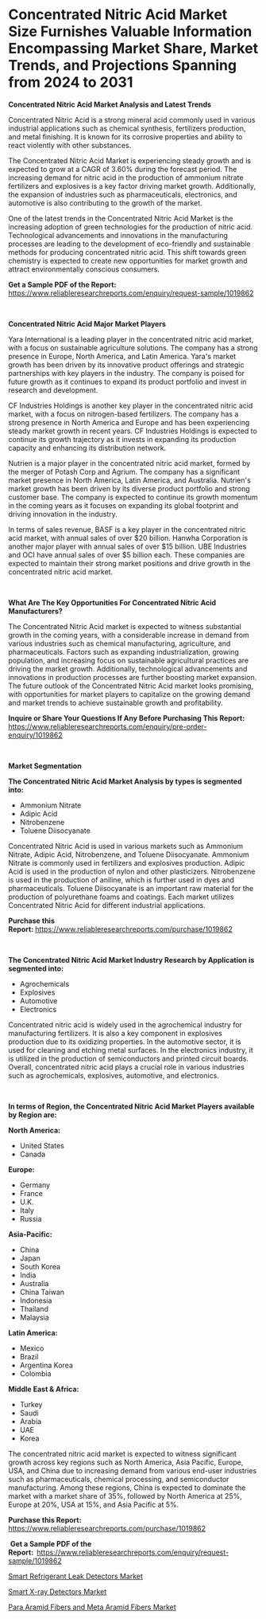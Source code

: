 <p><h1>Concentrated Nitric Acid Market Size Furnishes Valuable Information Encompassing Market Share, Market Trends, and Projections Spanning from 2024 to 2031</h1></p><p><strong>Concentrated Nitric Acid Market Analysis and Latest Trends</strong></p>
<p><p>Concentrated Nitric Acid is a strong mineral acid commonly used in various industrial applications such as chemical synthesis, fertilizers production, and metal finishing. It is known for its corrosive properties and ability to react violently with other substances.</p><p>The Concentrated Nitric Acid Market is experiencing steady growth and is expected to grow at a CAGR of 3.60% during the forecast period. The increasing demand for nitric acid in the production of ammonium nitrate fertilizers and explosives is a key factor driving market growth. Additionally, the expansion of industries such as pharmaceuticals, electronics, and automotive is also contributing to the growth of the market.</p><p>One of the latest trends in the Concentrated Nitric Acid Market is the increasing adoption of green technologies for the production of nitric acid. Technological advancements and innovations in the manufacturing processes are leading to the development of eco-friendly and sustainable methods for producing concentrated nitric acid. This shift towards green chemistry is expected to create new opportunities for market growth and attract environmentally conscious consumers.</p></p>
<p><strong>Get a Sample PDF of the Report:&nbsp;</strong> <a href="https://www.reliableresearchreports.com/enquiry/request-sample/1019862">https://www.reliableresearchreports.com/enquiry/request-sample/1019862</a></p>
<p>&nbsp;</p>
<p><strong>Concentrated Nitric Acid Major Market Players</strong></p>
<p><p>Yara International is a leading player in the concentrated nitric acid market, with a focus on sustainable agriculture solutions. The company has a strong presence in Europe, North America, and Latin America. Yara's market growth has been driven by its innovative product offerings and strategic partnerships with key players in the industry. The company is poised for future growth as it continues to expand its product portfolio and invest in research and development.</p><p>CF Industries Holdings is another key player in the concentrated nitric acid market, with a focus on nitrogen-based fertilizers. The company has a strong presence in North America and Europe and has been experiencing steady market growth in recent years. CF Industries Holdings is expected to continue its growth trajectory as it invests in expanding its production capacity and enhancing its distribution network.</p><p>Nutrien is a major player in the concentrated nitric acid market, formed by the merger of Potash Corp and Agrium. The company has a significant market presence in North America, Latin America, and Australia. Nutrien's market growth has been driven by its diverse product portfolio and strong customer base. The company is expected to continue its growth momentum in the coming years as it focuses on expanding its global footprint and driving innovation in the industry.</p><p>In terms of sales revenue, BASF is a key player in the concentrated nitric acid market, with annual sales of over $20 billion. Hanwha Corporation is another major player with annual sales of over $15 billion. UBE Industries and OCI have annual sales of over $5 billion each. These companies are expected to maintain their strong market positions and drive growth in the concentrated nitric acid market.</p></p>
<p>&nbsp;</p>
<p><strong>What Are The Key Opportunities For Concentrated Nitric Acid Manufacturers?</strong></p>
<p><p>The Concentrated Nitric Acid market is expected to witness substantial growth in the coming years, with a considerable increase in demand from various industries such as chemical manufacturing, agriculture, and pharmaceuticals. Factors such as expanding industrialization, growing population, and increasing focus on sustainable agricultural practices are driving the market growth. Additionally, technological advancements and innovations in production processes are further boosting market expansion. The future outlook of the Concentrated Nitric Acid market looks promising, with opportunities for market players to capitalize on the growing demand and market trends to achieve sustainable growth and profitability.</p></p>
<p><strong>Inquire or Share Your Questions If Any Before Purchasing This Report:</strong> <a href="https://www.reliableresearchreports.com/enquiry/pre-order-enquiry/1019862">https://www.reliableresearchreports.com/enquiry/pre-order-enquiry/1019862</a></p>
<p>&nbsp;</p>
<p><strong>Market Segmentation</strong></p>
<p><strong>The Concentrated Nitric Acid Market Analysis by types is segmented into:</strong></p>
<p><ul><li>Ammonium Nitrate</li><li>Adipic Acid</li><li>Nitrobenzene</li><li>Toluene Diisocyanate</li></ul></p>
<p><p>Concentrated Nitric Acid is used in various markets such as Ammonium Nitrate, Adipic Acid, Nitrobenzene, and Toluene Diisocyanate. Ammonium Nitrate is commonly used in fertilizers and explosives production. Adipic Acid is used in the production of nylon and other plasticizers. Nitrobenzene is used in the production of aniline, which is further used in dyes and pharmaceuticals. Toluene Diisocyanate is an important raw material for the production of polyurethane foams and coatings. Each market utilizes Concentrated Nitric Acid for different industrial applications.</p></p>
<p><strong>Purchase this Report:&nbsp;</strong><a href="https://www.reliableresearchreports.com/purchase/1019862">https://www.reliableresearchreports.com/purchase/1019862</a></p>
<p>&nbsp;</p>
<p><strong>The Concentrated Nitric Acid Market Industry Research by Application is segmented into:</strong></p>
<p><ul><li>Agrochemicals</li><li>Explosives</li><li>Automotive</li><li>Electronics</li></ul></p>
<p><p>Concentrated nitric acid is widely used in the agrochemical industry for manufacturing fertilizers. It is also a key component in explosives production due to its oxidizing properties. In the automotive sector, it is used for cleaning and etching metal surfaces. In the electronics industry, it is utilized in the production of semiconductors and printed circuit boards. Overall, concentrated nitric acid plays a crucial role in various industries such as agrochemicals, explosives, automotive, and electronics.</p></p>
<p>&nbsp;</p>
<p><strong>In terms of Region, the Concentrated Nitric Acid Market Players available by Region are:</strong></p>
<p>
    <p> <strong> North America: </strong>
        <ul>
            <li>United States</li>
            <li>Canada</li>
        </ul>
        </p> 
    <p> <strong> Europe: </strong>
        <ul>
            <li>Germany</li>
            <li>France</li>
            <li>U.K.</li>
            <li>Italy</li>
            <li>Russia</li>
        </ul>
        </p> 
    <p> <strong> Asia-Pacific: </strong>
        <ul>
            <li>China</li>
            <li>Japan</li>
            <li>South Korea</li>
            <li>India</li>
            <li>Australia</li>
            <li>China Taiwan</li>
            <li>Indonesia</li>
            <li>Thailand</li>
            <li>Malaysia</li>
        </ul>
        </p> 
    <p> <strong> Latin America: </strong>
        <ul>
            <li>Mexico</li>
            <li>Brazil</li>
            <li>Argentina Korea</li>
            <li>Colombia</li>
        </ul>
        </p> 
    <p> <strong> Middle East & Africa: </strong>
        <ul>
            <li>Turkey</li>
            <li>Saudi</li>
            <li>Arabia</li>
            <li>UAE</li>
            <li>Korea</li>
        </ul>
    </p>
    </p>
<p><p>The concentrated nitric acid market is expected to witness significant growth across key regions such as North America, Asia Pacific, Europe, USA, and China due to increasing demand from various end-user industries such as pharmaceuticals, chemical processing, and semiconductor manufacturing. Among these regions, China is expected to dominate the market with a market share of 35%, followed by North America at 25%, Europe at 20%, USA at 15%, and Asia Pacific at 5%.</p></p>
<p><strong>Purchase this Report: </strong><a href="https://www.reliableresearchreports.com/purchase/1019862">https://www.reliableresearchreports.com/purchase/1019862</a></p>
<p>&nbsp;<strong>Get a Sample PDF of the Report:&nbsp;&nbsp;</strong><a href="https://www.reliableresearchreports.com/enquiry/request-sample/1019862">https://www.reliableresearchreports.com/enquiry/request-sample/1019862</a></p>
<p><strong></strong></p>
<p><p><a href="https://view.publitas.com/reportprime-1/insights-into-smart-refrigerant-leak-detectors-market-size-analysing-market-share-trends-and-growth-from-2023-to-2030/">Smart Refrigerant Leak Detectors Market</a></p><p><a href="https://view.publitas.com/reportprime-1/smart-x-ray-detectors-market-size-share-trends-analysis-report-by-application-regional-outlook-competitive-strategies-and-segment-forecasts-2023-2030/">Smart X-ray Detectors Market</a></p><p><a href="https://view.publitas.com/reportprime-1/para-aramid-fibers-and-meta-aramid-fibers-market-size-furnishes-valuable-information-encompassing-market-share-market-trends-and-projections-spanning-from-2023-to-2030/">Para Aramid Fibers and Meta Aramid Fibers Market</a></p></p>